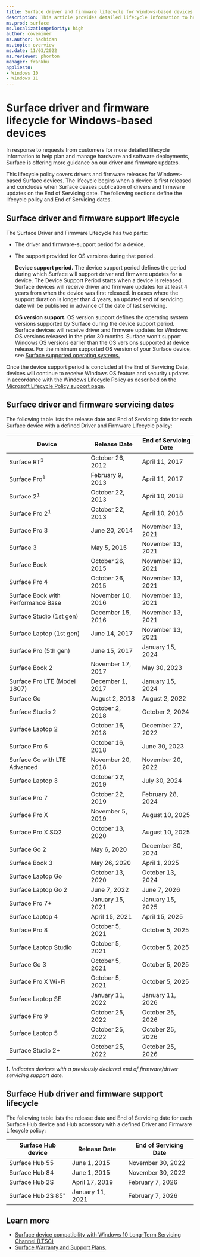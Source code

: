 ```yaml
---
title: Surface driver and firmware lifecycle for Windows-based devices
description: This article provides detailed lifecycle information to help plan and manage hardware and software deployments. 
ms.prod: surface
ms.localizationpriority: high
author: coveminer
ms.author: hachidan
ms.topic: overview
ms.date: 11/03/2022
ms.reviewer: phorton
manager: frankbu
appliesto:
- Windows 10
- Windows 11
---
```


# Surface driver and firmware lifecycle for Windows-based devices

In response to requests from customers for more detailed lifecycle information to help plan and manage hardware and software deployments, Surface is offering more guidance on our driver and firmware updates.

This lifecycle policy covers drivers and firmware releases for Windows-based Surface devices. The lifecycle begins when a device is first released and concludes when Surface ceases publication of drivers and firmware updates on the End of Servicing date. The following sections define the lifecycle policy and End of Servicing dates.

## Surface driver and firmware support lifecycle

The Surface Driver and Firmware Lifecycle has two parts:

- The driver and firmware-support period for a device.
- The support provided for OS versions during that period.

   **Device support period.** The device support period defines the period during which Surface will support driver and firmware updates for a device. The Device Support Period starts when a device is released. Surface devices will receive driver and firmware updates for at least 4 years from when the device was first released. In cases where the support duration is longer than 4 years, an updated end of servicing date will be published in advance of the date of last servicing.

   **OS version support.** OS version support defines the operating system versions supported by Surface during the device support period. Surface devices will receive driver and firmware updates for Windows OS versions released in the prior 30 months. Surface won't support Windows OS versions earlier than the OS versions supported at device release. For the minimum supported OS version of your Surface device, see [Surface supported operating systems.](https://support.microsoft.com/help/2858199/surface-supported-operating-systems)  

Once the device support period is concluded at the End of Servicing Date, devices will continue to receive Windows OS feature and security updates in accordance with the Windows Lifecycle Policy as described on the  [Microsoft Lifecycle Policy support page](https://support.microsoft.com/hub/4095338/microsoft-lifecycle-policy).

## Surface driver and firmware servicing dates

The following table lists the release date and End of Servicing date for each Surface device with a defined Driver and Firmware Lifecycle policy:

 Device                             | Release Date | End of Servicing Date |
| ---------------------------------- | ------------ | --------------------- |
| Surface RT<sup>1</sup>             | October 26, 2012   | April 11, 2017             |
| Surface Pro<sup>1</sup>            | February 9, 2013     | April 11, 2017             |
| Surface 2<sup>1</sup>              | October 22, 2013   | April 10, 2018             |
| Surface Pro 2<sup>1</sup>          | October 22, 2013   | April 10, 2018             |
| Surface Pro 3                      | June 20, 2014    | November 13, 2021            |
| Surface 3                          | May 5, 2015     | November 13, 2021            |
| Surface Book                       | October 26, 2015   | November 13, 2021            |
| Surface Pro 4                      | October 26, 2015   | November 13, 2021            |
| Surface Book with Performance Base | November 10, 2016   | November 13, 2021            |
| Surface Studio (1st gen)           | December 15, 2016   | November 13, 2021            |
| Surface Laptop (1st gen)           | June 14, 2017    | November 13, 2021            |
| Surface Pro (5th gen)              | June 15, 2017    | January 15, 2024            |
| Surface Book 2                     | November 17, 2017   | May 30, 2023            |
| Surface Pro LTE (Model 1807)       | December 1, 2017    | January 15, 2024             |
| Surface Go                         | August 2, 2018     | August 2, 2022              |
| Surface Studio 2                   | October 2, 2018    | October 2, 2024             |
| Surface Laptop 2                   | October 16, 2018   | December 27, 2022            |
| Surface Pro 6                      | October 16, 2018   | June 30, 2023           |
| Surface Go with LTE Advanced       | November 20, 2018   | November 20, 2022            |
| Surface Laptop 3                   | October 22, 2019   | July 30, 2024            |
| Surface Pro 7                      | October 22, 2019   | February 28, 2024            |
| Surface Pro X                      | November 5, 2019    | August 10, 2025             |
| Surface Pro X SQ2                  | October 13, 2020     | August 10, 2025             |
| Surface Go 2                       | May 6, 2020     | December 30, 2024              |
| Surface Book 3                     | May 26, 2020    | April 1, 2025             |
| Surface Laptop Go                  | October 13, 2020   | October 13, 2024            |
| Surface Laptop Go 2                | June 7, 2022     | June 7, 2026   |
| Surface Pro 7+                  | January 15, 2021 | January 15, 2025 |
| Surface Laptop 4                  | April 15, 2021 | April 15, 2025 |
| Surface Pro 8                      | October 5, 2021   |October 5, 2025|
| Surface Laptop Studio              | October 5, 2021   |October 5, 2025|
| Surface Go 3                       | October 5, 2021   |October 5, 2025|
| Surface Pro X Wi-Fi                | October 5, 2021   | October 5, 2025             |
| Surface Laptop SE                  | January 11, 2022  |January 11, 2026|
| Surface Pro 9                      | October 25, 2022 | October 25, 2026|
| Surface Laptop 5                   | October 25, 2022 | October 25, 2026|
| Surface Studio 2+                  | October 25, 2022 | October 25, 2026|

 **1.** *Indicates devices with a previously declared end of firmware/driver servicing support date.*

## Surface Hub driver and firmware support lifecycle

The following table lists the release date and End of Servicing date for each Surface Hub device and Hub accessory with a defined Driver and Firmware Lifecycle policy:

| Surface Hub device     | Release Date              | End of Servicing Date   |
| ---------------------- | ------------------------- | ---------------------------- |
| Surface Hub 55         | June 1, 2015              | November 30, 2022 |
| Surface Hub 84         | June 1, 2015              | November 30, 2022 |
| Surface Hub 2S         | April 17, 2019            | February 7, 2026    |
| Surface Hub 2S 85"     | January 11, 2021          | February 7, 2026  |

## Learn more

- [Surface device compatibility with Windows 10 Long-Term Servicing Channel (LTSC)](surface-device-compatibility-with-windows-10-ltsc.md)
- [Surface Warranty and Support Plans](https://www.microsoft.com/surface/business/warranty-service-offerings-and-support).
